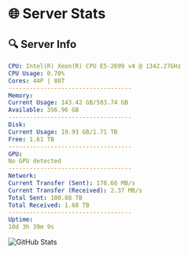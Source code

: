 # 🌐 Server Stats
## 🔍 Server Info
```yaml
CPU: Intel(R) Xeon(R) CPU E5-2699 v4 @ 1342.27GHz
CPU Usage: 0.70%
Cores: 44P | 88T
-----------------------------------
Memory:
Current Usage: 143.42 GB/503.74 GB
Available: 356.96 GB
-----------------------------------
Disk:
Current Usage: 19.93 GB/1.71 TB
Free: 1.61 TB
-----------------------------------
GPU:
No GPU detected
-----------------------------------
Network:
Current Transfer (Sent): 178.66 MB/s
Current Transfer (Received): 2.37 MB/s
Total Sent: 100.88 TB
Total Received: 1.68 TB
-----------------------------------
Uptime:
10d 3h 39m 9s
```
![GitHub Stats](https://img.shields.io/badge/Updated-2025-02-18_02:22:27-blue)